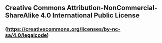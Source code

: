 ## Creative Commons Attribution-NonCommercial-ShareAlike 4.0 International Public License
### (<https://creativecommons.org/licenses/by-nc-sa/4.0/legalcode>)
